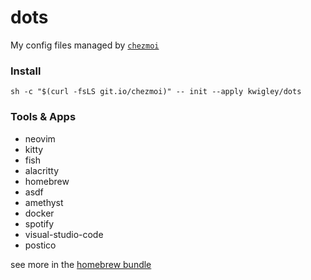 # dots
My config files managed by [`chezmoi`](https://www.chezmoi.io/)

### Install
`sh -c "$(curl -fsLS git.io/chezmoi)" -- init --apply kwigley/dots`

### Tools & Apps
- neovim
- kitty
- fish
- alacritty
- homebrew
- asdf
- amethyst
- docker
- spotify
- visual-studio-code
- postico

see more in the [homebrew bundle](run_once_before_install-packages-darwin.sh.tmpl)
